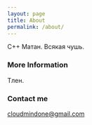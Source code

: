 ```yaml
---
layout: page
title: About
permalink: /about/
---
```


C++
Матан.
Всякая чушь.

### More Information

Тлен.

### Contact me

[cloudmindone@gmail.com](mailto:cloudmindone@gmail.com)
